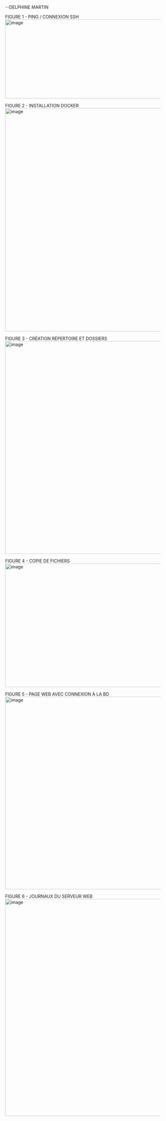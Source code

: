 --DELPHINE MARTIN

FIGURE 1 - PING / CONNEXION SSH
<img width="868" height="255" alt="image" src="https://github.com/user-attachments/assets/48011721-9faf-409a-be25-08e3787b8d5f" />

FIGURE 2 - INSTALLATION DOCKER
<img width="1213" height="719" alt="image" src="https://github.com/user-attachments/assets/349680bc-4d13-49dc-b195-a275dddc4de6" />

FIGURE 3 - CRÉATION RÉPERTOIRE ET DOSSIERS
<img width="939" height="685" alt="image" src="https://github.com/user-attachments/assets/9dff2428-f64a-4ded-9193-4bcde91b4340" />

FIGURE 4 - COPIE DE FICHIERS
<img width="951" height="398" alt="image" src="https://github.com/user-attachments/assets/c8c6d1eb-cc97-47fe-b86a-8cc4bea16df5" />

FIGURE 5 - PAGE WEB AVEC CONNEXION À LA BD
<img width="1177" height="620" alt="image" src="https://github.com/user-attachments/assets/deb1b0de-17fc-439e-b45d-7126680764ba" />

FIGURE 6 - JOURNAUX DU SERVEUR WEB
<img width="923" height="699" alt="image" src="https://github.com/user-attachments/assets/009d61b3-b509-47c4-ba09-a91ecc2e69e7" />

